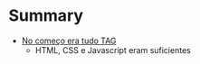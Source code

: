 # Summary

* [No começo era tudo TAG](introducao-1.md)
   * HTML, CSS e Javascript eram suficientes

